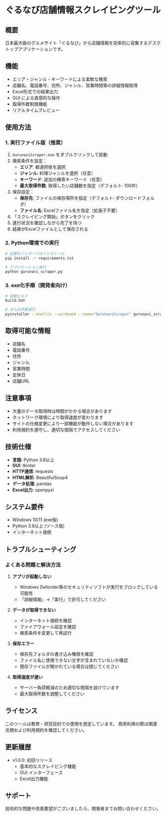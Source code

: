 # ぐるなび店舗情報スクレイピングツール

## 概要
日本最大級のグルメサイト「ぐるなび」から店舗情報を効率的に収集するデスクトップアプリケーションです。

## 機能
- エリア・ジャンル・キーワードによる柔軟な検索
- 店舗名、電話番号、住所、ジャンル、営業時間等の詳細情報取得
- Excel形式での結果出力
- GUI による直感的な操作
- 取得件数制限機能
- リアルタイムプレビュー

## 使用方法

### 1. 実行ファイル版（推奨）
1. `GurunaviScraper.exe` をダブルクリックして起動
2. 検索条件を設定：
   - **エリア**: 都道府県を選択
   - **ジャンル**: 料理ジャンルを選択（任意）
   - **キーワード**: 追加の検索キーワード（任意）
   - **最大取得件数**: 取得したい店舗数を指定（デフォルト: 100件）
3. 保存設定：
   - **保存先**: ファイルの保存場所を指定（デフォルト: ダウンロードフォルダ）
   - **ファイル名**: Excelファイル名を指定（拡張子不要）
4. 「スクレイピング開始」ボタンをクリック
5. 進行状況を確認しながら完了を待つ
6. 結果がExcelファイルとして保存される

### 2. Python環境での実行
```bash
# 必要なパッケージのインストール
pip install -r requirements.txt

# アプリケーション実行
python gurunavi_scraper.py
```

### 3. exe化手順（開発者向け）
```bash
# 自動ビルド
build.bat

# または手動実行
pyinstaller --onefile --windowed --name="GurunaviScraper" gurunavi_scraper.py
```

## 取得可能な情報
- 店舗名
- 電話番号
- 住所
- ジャンル
- 営業時間
- 定休日
- 店舗URL

## 注意事項
- 大量のデータ取得時は時間がかかる場合があります
- ネットワーク環境により取得速度が変わります
- サイトの仕様変更により一部機能が動作しない場合があります
- 利用規約を遵守し、適切な間隔でアクセスしてください

## 技術仕様
- **言語**: Python 3.8以上
- **GUI**: tkinter
- **HTTP通信**: requests
- **HTML解析**: BeautifulSoup4
- **データ処理**: pandas
- **Excel出力**: openpyxl

## システム要件
- Windows 10/11 (exe版)
- Python 3.8以上 (ソース版)
- インターネット接続

## トラブルシューティング

### よくある問題と解決方法

1. **アプリが起動しない**
   - Windows Defender等のセキュリティソフトが実行をブロックしている可能性
   - 「詳細情報」→「実行」で許可してください

2. **データが取得できない**
   - インターネット接続を確認
   - ファイアウォール設定を確認
   - 検索条件を変更して再試行

3. **保存エラー**
   - 保存先フォルダの書き込み権限を確認
   - ファイル名に使用できない文字が含まれていないか確認
   - 既存ファイルが開かれている場合は閉じてください

4. **取得速度が遅い**
   - サーバー負荷軽減のため適切な間隔を設けています
   - 最大取得件数を調整してください

## ライセンス
このツールは教育・研究目的での使用を想定しています。
商用利用の際は関連法規および利用規約を確認してください。

## 更新履歴
- v1.0.0: 初回リリース
  - 基本的なスクレイピング機能
  - GUI インターフェース
  - Excel出力機能

## サポート
技術的な問題や改善要望がございましたら、開発者までお問い合わせください。